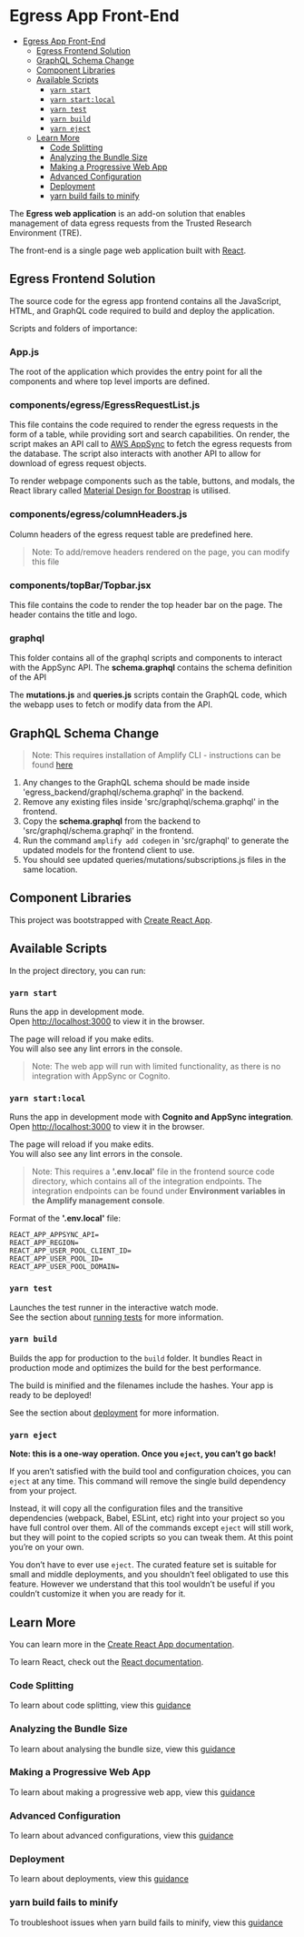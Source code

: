 # Egress App Front-End

- [Egress App Front-End](#egress-app-front-end)
  - [Egress Frontend Solution](#egress-frontend-solution)
  - [GraphQL Schema Change](#graphql-schema-change)
  - [Component Libraries](#component-libraries)
  - [Available Scripts](#available-scripts)
    - [`yarn start`](#yarn-start)
    - [`yarn start:local`](#yarn-startlocal)
    - [`yarn test`](#yarn-test)
    - [`yarn build`](#yarn-build)
    - [`yarn eject`](#yarn-eject)
  - [Learn More](#learn-more)
    - [Code Splitting](#code-splitting)
    - [Analyzing the Bundle Size](#analyzing-the-bundle-size)
    - [Making a Progressive Web App](#making-a-progressive-web-app)
    - [Advanced Configuration](#advanced-configuration)
    - [Deployment](#deployment)
    - [yarn build fails to minify](#yarn-build-fails-to-minify)

The **Egress web application** is an add-on solution that enables management of data egress requests
 from the Trusted Research Environment (TRE).

The front-end is a single page web application built with [React](https://reactjs.org/).

## Egress Frontend Solution

The source code for the egress app frontend contains all the JavaScript, HTML, and GraphQL code required
 to build and deploy the application.

Scripts and folders of importance:

### App.js

The root of the application which provides the entry point for all the components and where
 top level imports are defined.

### components/egress/EgressRequestList.js

This file contains the code required to render the egress requests in the form of a table, while providing
 sort and search capabilities. On render, the script makes an API call to [AWS AppSync](https://aws.amazon.com/appsync/) to fetch the egress requests
 from the database. The script also interacts with another API to allow for download of egress request objects.

To render webpage components such as the table, buttons, and modals, the React library called
 [Material Design for Boostrap](https://mdbootstrap.com/docs/react/) is utilised.

### components/egress/columnHeaders.js

Column headers of the egress request table are predefined here.
>Note: To add/remove headers rendered on the page, you can modify this file

### components/topBar/Topbar.jsx

This file contains the code to render the top header bar on the page. The header contains the title and logo.

### graphql

This folder contains all of the graphql scripts and components to interact with the AppSync API.
 The __schema.graphql__ contains the schema definition of the API

The __mutations.js__ and __queries.js__ scripts contain the GraphQL code, which the webapp uses
 to fetch or modify data from the API.

## GraphQL Schema Change

>Note: This requires installation of Amplify CLI - instructions can be found [here](https://docs.amplify.aws/cli/start/install)

1. Any changes to the GraphQL schema should be made inside 'egress_backend/graphql/schema.graphql' in the backend.
1. Remove any existing files inside 'src/graphql/schema.graphql' in the frontend.
1. Copy the __schema.graphql__ from the backend to  'src/graphql/schema.graphql' in the frontend.
1. Run the command `amplify add codegen` in 'src/graphql' to generate the updated models for the frontend client to use.
1. You should see updated queries/mutations/subscriptions.js files in the same location.

## Component Libraries

This project was bootstrapped with [Create React App](https://github.com/facebook/create-react-app).

## Available Scripts

In the project directory, you can run:

### `yarn start`

Runs the app in development mode.\
Open [http://localhost:3000](http://localhost:3000) to view it in the browser.

The page will reload if you make edits.\
You will also see any lint errors in the console.

>Note: The web app will run with limited functionality, as there is no integration with AppSync or Cognito.

### `yarn start:local`

Runs the app in development mode with **Cognito and AppSync integration**.\
Open [http://localhost:3000](http://localhost:3000) to view it in the browser.

The page will reload if you make edits.\
You will also see any lint errors in the console.

>Note: This requires a __'.env.local'__ file in the frontend source code directory, which contains
>all of the integration endpoints. The integration endpoints can be found under __Environment
>variables in the Amplify management console__.

Format of the __'.env.local'__ file:

```
REACT_APP_APPSYNC_API=
REACT_APP_REGION=
REACT_APP_USER_POOL_CLIENT_ID=
REACT_APP_USER_POOL_ID=
REACT_APP_USER_POOL_DOMAIN=
```

### `yarn test`

Launches the test runner in the interactive watch mode.\
See the section about [running tests](https://facebook.github.io/create-react-app/docs/running-tests) for more information.

### `yarn build`

Builds the app for production to the `build` folder.
It bundles React in production mode and optimizes the build for the best performance.

The build is minified and the filenames include the hashes. Your app is ready to be deployed!

See the section about [deployment](https://facebook.github.io/create-react-app/docs/deployment) for more information.

### `yarn eject`

**Note: this is a one-way operation. Once you `eject`, you can’t go back!**

If you aren’t satisfied with the build tool and configuration choices, you can `eject` at any time.
 This command will remove the single build dependency from your project.

Instead, it will copy all the configuration files and the transitive dependencies (webpack, Babel, ESLint, etc)
 right into your project so you have full control over them. All of the commands except `eject` will still work,
 but they will point to the copied scripts so you can tweak them. At this point you’re on your own.

You don’t have to ever use `eject`. The curated feature set is suitable for small and middle deployments,
 and you shouldn’t feel obligated to use this feature. However we understand that this tool wouldn’t be useful
 if you couldn’t customize it when you are ready for it.

## Learn More

You can learn more in the [Create React App documentation](https://facebook.github.io/create-react-app/docs/getting-started).

To learn React, check out the [React documentation](https://reactjs.org/).

### Code Splitting

To learn about code splitting, view this [guidance](https://facebook.github.io/create-react-app/docs/code-splitting)

### Analyzing the Bundle Size

To learn about analysing the bundle size, view this [guidance](https://facebook.github.io/create-react-app/docs/analyzing-the-bundle-size)

### Making a Progressive Web App

To learn about making a progressive web app, view this [guidance](https://facebook.github.io/create-react-app/docs/making-a-progressive-web-app)

### Advanced Configuration

To learn about advanced configurations, view this [guidance](https://facebook.github.io/create-react-app/docs/advanced-configuration)

### Deployment

To learn about deployments, view this [guidance](https://facebook.github.io/create-react-app/docs/deployment)

### yarn build fails to minify

To troubleshoot issues when yarn build fails to minify, view this [guidance](https://facebook.github.io/create-react-app/docs/troubleshooting#npm-run-build-fails-to-minify)
